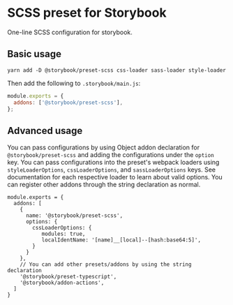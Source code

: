 # SCSS preset for Storybook

One-line SCSS configuration for storybook.

## Basic usage

```
yarn add -D @storybook/preset-scss css-loader sass-loader style-loader
```

Then add the following to `.storybook/main.js`:

```js
module.exports = {
  addons: ['@storybook/preset-scss'],
};
```

## Advanced usage

You can pass configurations by using Object addon declaration for `@storybook/preset-scss` and adding the configurations under the `option` key. You can pass configurations into the preset's webpack loaders using `styleLoaderOptions`, `cssLoaderOptions`, and `sassLoaderOptions` keys. See documentation for each respective loader to learn about valid options. You can register other addons through the string declaration as normal.

```
module.exports = {
  addons: [
    {
      name: '@storybook/preset-scss',
      options: {
        cssLoaderOptions: {
           modules: true,
           localIdentName: '[name]__[local]--[hash:base64:5]',
        }
      }
    },
    // You can add other presets/addons by using the string declaration
    '@storybook/preset-typescript',
    '@storybook/addon-actions',
  ]
}
```
